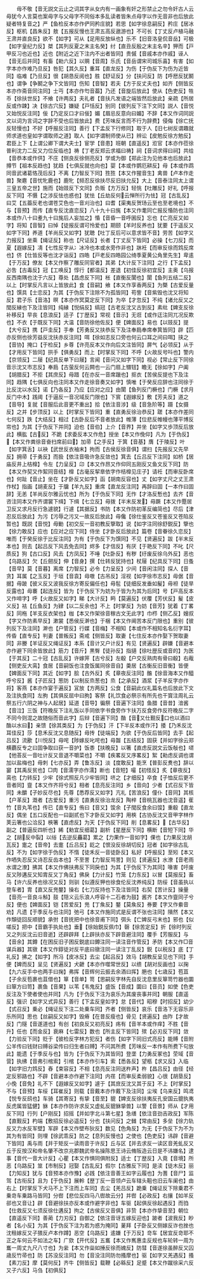 <!-- { "loadSidebar": true } -->
　　毋不敬【音无説文云止之词其字从女内有一画象有奸之形禁止之勿令奸古人云毋犹今人言莫也案毋字与父母字不同俗本多乱读者皆朱点母字以作无音非也后放此疑者特复音之】严【鱼检反本亦作俨同矜庄貌】若思【如字徐息嗣反】矜庄【居冰反】枢机【昌朱反】敖【五报反慢也王肃五高反遨游也】不可长【丁丈反卢植马融王肃并直良反】欲不【如字】可从【足用反放纵也】乐不【旧音洛皇侃音岳】可极【如字皇纪力反】桀【其列反夏之末主名癸】纣【直丑反殷之末主名辛】狎而【戸甲反习也近也】近也【附近之近下注内不出者皆同】贵傶【音戚本亦作戚】诬人【音无后并同】有畜【勑六反】以赒【音周】乐氏【音岳谓宋司城乐喜】有害【如字本亦作难乃旦反】咎犯【其久反】重耳【直龙反】为伤【于伪反下为伤为近皆同】临难【乃旦反】很【胡恳反阅也】胜【舒证反】分【扶问反】防【呼厯反犹鬭也】谓争【争鬭之争下文皆同】伤知【音智】若夫【方于反丈夫也】如齐【侧皆反本亦作斋音同注同】士丏【本亦作匄音葢】乃还【音旋后放此】使从【色吏反】牲币【徐扶世反】不飨【许两反】夫礼者【音扶凡发语之端皆然后放此】亲疏【所居反或作踈】决【徐古穴反】嫌疑【戸恬反】别同【彼列反下注下文同】説人【音悦又始悦反注同】佞【乃定反口才曰佞】媚【眉忌反意向曰媚】不辞【本又作词同説文以词为言词之字辞不受也后皆放此】费【芳味反言而不行为辞费】侵侮【徐亡抚反轻慢也】不好【呼报反注同】善行【下孟反下行修同】取于人【旧七树反谓趣就师求道也皇如字谓取师之道】取人【如字谓制师使从已】辨讼【皮勉反徐方勉反】君臣上下【上谓公卿下谓大夫士】宦学【音患】班朝【直遥反】涖官【本亦作莅徐普利沈力二反又力位反临也】祷【丁老反郑云求福曰祷】祠【音词求得曰祠】共给【音恭本或作供】不庄【侧良反徐侧亮反】学或为御【郑此注为见他本也后放此】撙节【祖本反趋也】犹趋【七俱反就也向也】婴【本或作鹦厄耕反】母【本或作鹉同音武诸葛恪茂后反】不离【力智反下同】狌狌【本又作猩音生】禽兽【卢本作走兽】聚麀【音忧牝鹿也】鹿牝【频忍反徐扶尽反旧扶允反】大上【音泰注同太上谓三皇五帝之世】施而【始豉反下文同】负贩【方万反】轻恌【吐雕反】好礼【呼报反下同】不慑【之涉反怯也惑也】犹怯【丘劫反何云惮所行为怯】冠【古乱反】曰艾【五葢反老也谓苍艾色也一音刈治也】曰耆【渠夷反贺玚云至也至老境也】不与【音预】而传【直专反沈直恋反】八十九十曰旄【本又作耄同亡报反惛防也注同本或作八十曰耊九十曰旄后人妄加之】惛【音昏一音呼囷反】忘也【亡亮反又如字】将知【音智】曰悼【徒报反谓可怜爱也】期颐【羊时反养也】犹要【于遥反又如字下同】养道【羊尚反又如字】犹聴【吐丁反后可以意求皆不音】劳苦【如字又力报反】坐乘【绳证反】称也【尺证反】长者【丁丈反下皆同】必操【七刀反】而夏【遐嫁反】凊【七性反字从冫冰冷也本或水旁作非也】牀衽【而审反徐而鸩反席也】侪【仕皆反等也沈才诣反】四皓【戸老反四皓园公绮季夏黄公角里先生】卑逺【于万反】僚友【本又作察了雕反同官者】其弟【大计反下注同】之行【下孟反】必吿【古毒反】冠【工唤反】惇行【都温反】差退【初佳反徐初宜反】主奥【乌报反西南隅也沈于六反】尊处【昌虑反下同】枨【直衡反闑也】闑【鱼列五结二反】以上【时掌反凡言以上皆放此】食【音嗣】飨【本又作享香两反】为槩【古爱反量也】馔具【士恋反】为其【于伪反下注除不为孤皆同】苟訾【音紫毁也沈又将知反】君子乐【音洛】暝【本亦作冥莫定反下同】为卒【才忽反】不纯【诸允反又之閠反縁也下及注皆同】纯縁【悦绢反】缟冠【古老反沈又古到反】素纰【婢支反徐补移反】早丧【息浪反】适子【丁歴反】常视【音示】无诳【或作迋注同兀况反欺也】不衣【于既反下同】大温【音防徐他佐反】便【婢面反】易也【以豉反】提【大兮反】携【戸圭反】手奉【芳勇反又扶恭反下及注奉扃奉席奉箕皆同】辟【匹亦反侧也徐芳益反沈扶赤反注同】咡【徐如志反口旁也何云口耳之间曰咡】挟之【音协】掩口【于检反】乡尊【许亮反本又作向后文注皆同】屏气【必领反】从于【才用反下皆同】拱手【俱勇反】而上【时掌反下同】不呼【火故反号呌也】警内【京领反】二屦【纪具反单下曰屦】言闻【音问又如字下同】视必【常止反下同徐音示沈又市志反】奉扃【古萤反何云闗也一云门扇上镮钮】瞻无【徐如字】户阖【胡腊反】不拒【其庶反】母踖【在亦反一音席躐也】抠衣【苦侯反提也下及注同】趋隅【七俱反向也注同本又作走徐音奏又如字】慎唯【于癸反应辞也注同徐于比反沈以水反】诺【乃各反】乃应【应对之应】由闑【鱼列反门橛也】门橛【求月反门中木】践阈【于逼反一音况域反门限也】下賔【遐嫁反】敷【芳夫反】道之【音导】复就【音服后此音更不重出】拾【依注音涉】级【音急阶等】蹑【女摄反】之并【步顶反】以上【时掌反下皆同】重【直勇反徐治恭反】蹉【本亦作差同七何反】跌【大结反】相过【古卧反后不音者放此】帷薄【位悲反帷幔也薄平博反帘也】为其【于伪反下并同】迫也【音伯】上介【音界】并坐【如字又歩顶反后放此】横肱【古反】不跪【求委反本又作危】授坐【本又作俛仰】凡为【于伪反】【本又作粪徐音奋扫席前曰】加帚【之手反】于箕【音基】膺【于陵反】叶【如字箕舌】以袂【武世反衣袖末】拘而【古侯反徐音俱】谓扫【先报反又先早反】拥帚【于勇反】而扱【依注音吸许急反敛也】箕去【丘吕反下注同】如桥【居庙反井上桔橰】令左【力呈反】卬【本又作昂又作仰同五刚反又鱼文反下同】防【本又作契又作絜同音结】橰【古毫反挈臯依字作桔橰见庄子】请衽【而审反卧席也】何趾【音止】坐在【才卧反又如字】函【胡南反容也】丈【如字丈尺之丈王肃作杖】指画【胡麦反】于牖【羊九反】重席【直龙反注同】再辞曰固【一本作曰固辞】无恙【羊尚反尔雅云忧也】所为【于伪反下同】无怍【才洛反慙也】去齐【音咨注同本又作齐谓裳下缉】下缉【七立反】毋拨【半末反发】毋蹶【本又作蹷居卫反又求月反行急遽貌】行遽【其据反】书防【本又作防初革反编简也】尽后【津忍反后放此】为污【污辱之污又一故反后放此】毋儳【徐仕鉴反又苍鉴反又苍陷反暂也】既説【音悦】毋勦【初交反一音初教反擥取】说【如字注同徐舒鋭反】擥也【徐力敢反】应也【应对之应下同】侍坐【才卧反后放此】篇卷【音眷徐久恋反】唯而【于癸反徐于比反注同】为有【于伪反下为馔同】不见【贤遍反】跋【半末反本也】则去【起吕反下风去免去同】烬多【才信反】有厌【于艳反下同】不叱【尺质反】狗【古口反】风去【方凤反】不唾【吐卧反】有秽【纡废反徐乌外反】恶也【乌路反】欠【丘劒反】伸【音身】撰【仕转反犹持也】杖屦【纪具反下同】日蚤【音早】莫【音暮】离席【力智反】必令【力呈反】少间【音闲注同】探人【音贪】耳属【之玉反】于垣【音袁】毋噭【古吊反】淫视【如字徐市志反】毋倨【音据】毋跛【彼义反又波我反徐方寄反偏任也】毋髢【徒细反发垂如髲】毋袒【徒旱反露也】毋褰【起连反】皆为【于伪反下为妨为于皆为为其为后同】号【戸高反本又作啼字】呼【火故反又如字】睇【大计反】眄【莫遍反】伏覆【芳伏反】髲【皮义反】袪【丘鱼反】为肄【以二反余也】不上【时掌反】为妨【音芳】犹着【丁畧反】同柂【羊支反衣架也】枷【本又作架徐音稼古文无此字】巾栉【侧乙反】嫂叔【字又作防素早反】漱裳【悉侯反澣也】于梱【本又作阃苦本反门限也】重别【彼列反下及注同】澣也【户管反】行媒【音梅】不相知【本或作不相知名名衍字耳】传昏【直专反】判妻【普叛反】斋戒【侧皆反】取妻【七住反本亦作娶下贺取妻同】非媵【羊证反又绳证反】本系【音计又户计反】有见【贤遍反】辟嫌【音避本亦作避下同余皆放此】筋力【音斤】黒臀【徒孙反】指擿【徐吐歴反或音的】为医【于其反】二十冠【古乱反】许嫁笄【古兮反】左殽【户交反熟肉有骨曰殽】右胾【侧吏反大脔】食居【音嗣饭也注食饭属同徐音自】羮居【古衡反旧音衡】皆便【婢面反下同】其近【如字】脍【古外反】炙【章夜反注同】醢【徐音海本又作醯呼兮反】酱【子匠反】葱防【以制反烝葱也】烝【之承反】酒浆【子羊反字亦作将】客燕【本亦作宴于遍反】冝放【方两反】公食【音嗣此仪礼篇名也后放此下文及注执食同】左朐【其俱反屈中曰朐】客祭【礼饮食必祭示有所先也干寳注周礼云祭五行六阴之神与人起居】延道【音导】徧祭【音遍下注同】鱼腊【音昔】湆酱【音泣】三饭【符晚反下注礼饭以手同依字书食旁作卞扶万反食旁作反符晚反二字不同今则混之故随俗而音此字】后辩【音遍下同】酳【音又仕觐反口也以酒曰酳以水曰】亲馈【徐其类反】为【于伪反】汗【下半反本或作汗】捼【乃禾反沈耳佳反】莎【息禾反沈又息随反】毋抟【徒端反】为欲【于伪反后皆同】去手【起吕反】流歠【川悦反】毋咤【陟嫁反叱咤也】毋齧【五结反】固获【并如字徐云郑横覇反专之曰固争取曰获一音护】饭黍【扶晚反】以箸【直虑反説文云饭敧也】嚃【他荅反一音吐计反又音退不嚼菜也】不嚼【疾畧反又序畧反】絮【勑虑反调也谓加以盐梅也】毋刺【七亦反】弄【鲁冻反】淡【度敢反】能烹【普彭反煑也】辞以窭【其禹反贫也】□肉【音濡字亦作濡】断也【音短】嘬【初怪反】炙【章夜反】脔也【力转反】少牢【徐式照反凡少牢皆同】哜之【才细反】卒食【子恤反后更不音者同】韲【本又作齐将兮反】相者【息亮反注同】乡【音向】少者【式召反下皆同】未釂【子妙反尽也】先尊【悉荐反又如字】亢礼【苦浪反】僮仆【音同】其核【户革反】溉者【古爱反】重污【直勇反徐治龙反】陶梓【音桃瓦器也沈音遥】萑竹【音丸苇也】传已【直专反】侑曰【音又】馂余【子閠反食余曰馂】重殽【直龙反】偶坐【五口反配也一曰副贰也下才卧反又如字】用梜【古协反沈又音甲字林作荚云箸也公洽反】梜箸【直虑反】为天【于伪反下同】削【息畧反】【古华反】副之【普逼反四析也】絺【勑宜反细葛】副析【星歴反下同】横断【音短下同】华之【胡反中裂】以绤【去逆反麤葛】累之【力果作一音如字】倮也【力果反沈胡瓦反】疐之【音帝】去疐【丘吕反】龁之【恨没反徐胡切反】冠者【如字徐古乱反】不为【如字徐于伪反】不惰【徒禾反一音徒卧反】私好【呼报反】至矧【本又作哂失忍反又诗忍反齿本也】不至詈【力智反骂詈】则见【贤遍反】水潦【音老雨水谓之潦】拂其【本又作佛扶弗反下同戾也】为其【于伪反下为其同】喙害【吁废反又陟遘反又知胄反又丁角反】佛戾【力计反】竹笼【力东反】以冒【莫报反】畜马【许六反养也徐况又反】则驯【似遵反狎也徐食伦反沈养纯反】防绥【音虽执以登车者】胄【直又反兠鍪】操右【七刀反持也下及注皆同】右契【苦计反】操量【音亮一音良斗斛】鼓【隠义云乐浪人呼容十二石者为鼓】酱齐【本又作韲同子兮反】便也【婢面反】铠【苦爱反】兠【丁矦反】鍪【莫矦反】券要【字又作絭音劝】凡遗【于季反与也注同】弛弓【本又作施同式是反谓不张也注同】隤然【本又作頽徒回反顺貌】承弣【音抚把中也徐音甫下同】弭头【亡婢反弓末也】邪也【似嗟反】把中【音霸手执处也】垂【徐始鋭反佩巾】磬【徐苦定反】折【徐时列反又之列反沈云旧音逝】还辟辟拜【上辟扶亦反下辟音避注同】覆手【芳服反】与【音余】其鐏【在困反旧子困反鋭底曰鐏注同一读注音作管反】矛防【本又作□音谋兵器】其镦【本又作錞徒对反平底曰镦注同一读注丁乱反】鋭【以税反】底【丁礼反】拂之【如字】所冯【皮冰反】去尘【起吕反】效马【胡教反呈见也下同】手便【婢而反】呈见【贤遍反】犬齛【本亦作噬常世反】以缋【胡对反画也】以掬【九六反手中也两手曰掬】弗挥【音辉何云振去余酒曰挥】脃也【七歳反】苞苴【子余反苞裹也苴借也】箪【音单】笥【思嗣反字林先自反沈息里反箪笥竹器也圜曰箪方曰笥】裹鱼【音果】以苇【韦鬼反】盛饭【音成】圜曰【音员】如使【色吏反注及下使者使也并同】凡为【于伪反下注为哀乐为其废丧事并同】朝服【直遥反】强识【如字又式异反】善行【下孟反皇如字】怠【音代】昭穆【时招反】幼少【式召反】乗必【绳证反下注二处乗车同】齐者【侧皆反】哀乐【音洛下无容乐非乐所同】思也【丝嗣反又如字】毁瘠【在昔反瘦也】骨见【贤遍反】由阼【才故反】门隧【音遂道也】有创【初良反又初亮反】疡有【音羊本或作痒】不胜【音升】任也【而金反】衰麻【七雷反】数也【所主反下皆同】殡【必刃反下同】敛【力验反下同】贬于【彼检反字林方犯反】者伤【如字下同旧式亮反】能赙【音附公羊传曰钱财曰赙谷梁传曰归生者曰赙】不问其所费【芳味反一本作有所费下句放此】能遗【于季反与也】皆为【于伪反下为其皆同】登垄【力勇反冢也】茔域【音营】执绋【音弗引棺索】引棺【本亦作引车】索【悉各反】望柩【求又反】入临【如字旧力鸩反】舂【束容反】不相【息亮反注同送杵声】杵【昌吕反】由径【经定反邪路也】不辟【音避本亦作避下注同】内荏【而审反柔弱貌】心很【胡垦反】小俛【音免】礼不下【遐嫁反又如字】遽于【其庻反沈又其于反】不上【时掌反】不与【音预】车绥【耳崔反】则载【音戴本亦作戴下及注同】尘埃【乌来反】鸣鸢【悦专反鸱也】车骑【其寄反】有挚【音至】貔【婢支反徐扶夷反孔安国云貔执夷反虎属皆猛健】貅【本亦作防许求反又虚虬反貔貅挚兽】以警【音景】师从【才用反下同】行列【户刚反】招摇【并如字北斗第七星】急缮【依注音劲吉政反】军陈【直觐反】杓端【敷招反徐必遥反】分也【扶问反】之雠【常由反】多垒【徐力轨反又力水反军壁】军辟【本又作壁布狄反】数见【色角反】为无【于伪反下为不为其为有皆同】则埋【徐武乖反】防之【息列反慢也】之使也【色吏反】讳辟【音避下皆同】禹与雨【并于矩反一读雨音于许反】丘与区【并去求反一读区音羌虬反又丘于反按汉和帝名肇不改京兆郡魏武帝名操陈思王诗云脩阪造云日是不讳嫌名】逮事【音代一音大计反】心瞿【本又作惧同俱附反】适士【丁歴反】入竟【音境】所恶【乌路反】筮【市制反】冠娶【古乱反】假尔【古雅反下同】是渎【徒木反】丽【力知反】犹与【音预本亦作豫】必践【依注音善王如字云履也】为蓍【音尸】监驾【古衔反】且为【于伪反】展軨【歴丁反一音领卢云车辖头靻也旧云车阑也】由右上【时掌反下犬马不上下注而上车同】去尘【羌吕反】跪乗【绳证反下除乗君不乗竒车乗路马皆同】分辔【悲位反四马八辔故云分】并辔【必政反】右攘【如羊反郤也又音让】辟【音避徐扶亦反本或作避字非也】车驱【起俱反徐起遇反】而驺【仕救反又七须反徐仕遘反】拘之【古侯反又音俱】非贽【本亦作挚音至】朝位【直遥反下同】善蔺【力刃反】自御之【依注音讶五嫁反迎也】跛者【波我反】眇者【名小反】为其【于伪反下注为若为惑为掩同】蓌拜【子卧反又侧嫁反诈也挫也沈租嫁反又子猥反卢本作蹲】恶空【乌路反】逺嫌【于万反】竒车【居宜反竒耶不正之车何云不如法之车】广欬【开代反】五巂【本又作嶲惠圭反规也车轮转一周为巂一周丈九尺八寸也】为繠【本又作橤如捶反徐而媿反】防彗【音遂徐虽醉反又囚歳反竹帚也】防【苏没反注同】勿【音没注同防勿搔摩也】驱【如字又羌遇反】搔【素刀反】摩【莫何反】齐牛【侧皆反】载鞭【必緜反】足蹙【本又作蹴徐采六反又子六反】马刍【初俱反】

